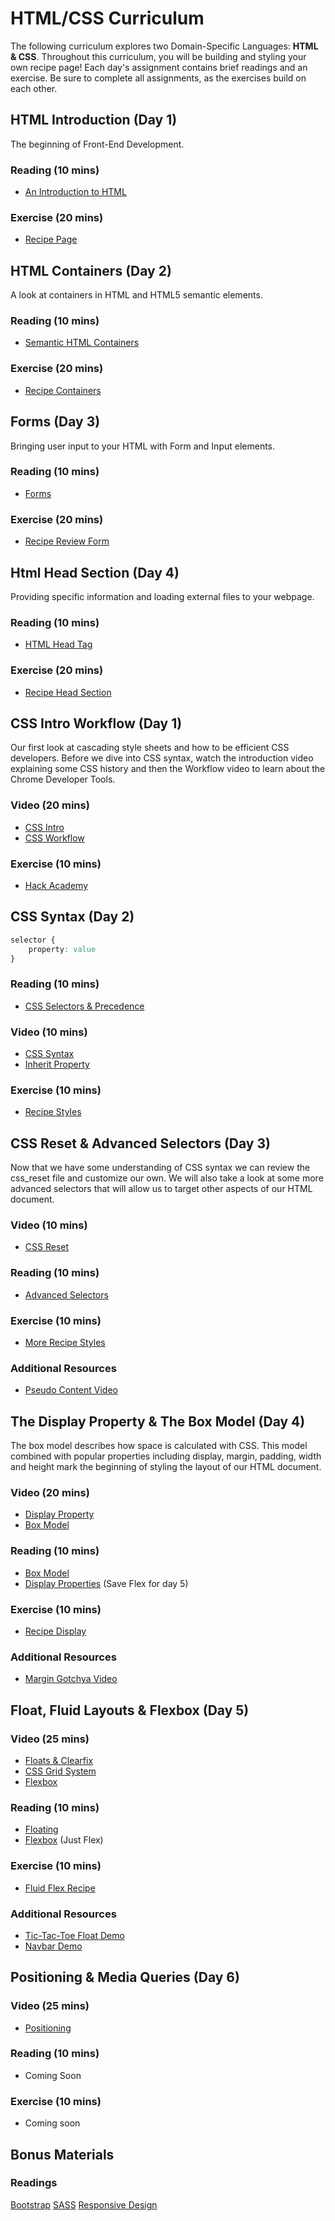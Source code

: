 # HTML/CSS Curriculum

The following curriculum explores two Domain-Specific Languages: **HTML & CSS**. Throughout this curriculum, you will be building and styling your own recipe page! Each day's assignment contains brief readings and an exercise. Be sure to complete all assignments, as the exercises build on each other.

## HTML Introduction (Day 1)

The beginning of Front-End Development.

### Reading (10 mins)

+ [An Introduction to HTML](readings/introduction.md)

### Exercise (20 mins)

+ [Recipe Page](homeworks/introduction/introduction_html_exercise.md)

## HTML Containers (Day 2)

A look at containers in HTML and HTML5 semantic elements.

### Reading (10 mins)

+ [Semantic HTML Containers](readings/containers.md)

### Exercise (20 mins)

+ [Recipe Containers](homeworks/containers/containers_html_exercise.md)

## Forms (Day 3)

Bringing user input to your HTML with Form and Input elements.

### Reading (10 mins)

+ [Forms](readings/forms.md)

### Exercise (20 mins)

+ [Recipe Review Form](homeworks/forms/forms_html_exercise.md)

## Html Head Section (Day 4)

Providing specific information and loading external files to your webpage.

### Reading (10 mins)

+ [HTML Head Tag](readings/head_section.md)

### Exercise (20 mins)

+ [Recipe Head Section](homeworks/head_section/html_head_section_exercise.md)

## CSS Intro Workflow  (Day 1)

Our first look at cascading style sheets and how to be efficient CSS developers. Before we dive into CSS syntax, watch the introduction video explaining some CSS history and then the Workflow video to learn about the Chrome Developer Tools.

### Video (20 mins)

+ [CSS Intro](https://vimeo.com/album/3732382/video/151188850)
+ [CSS Workflow](https://vimeo.com/168826664)

### Exercise (10 mins)

+ [Hack Academy](homeworks/css_intro/exercise.md)

## CSS Syntax (Day 2)

```css
selector {
    property: value
}
```

### Reading (10 mins)

+ [CSS Selectors & Precedence](readings/css_selectors_precedence.md)

### Video (10 mins)

+ [CSS Syntax](https://vimeo.com/album/3732382/video/151185331)
+ [Inherit Property](https://vimeo.com/album/3732382/video/151190179)

### Exercise (10 mins)

+ [Recipe Styles](homeworks/css_syntax/exercise.md)

## CSS Reset & Advanced Selectors (Day 3)

Now that we have some understanding of CSS syntax we can review the css_reset file and customize our own. We will also take a look at some more advanced selectors that will allow us to target other aspects of our HTML document.

### Video (10 mins)

+ [CSS Reset](https://vimeo.com/album/3732382/video/151190181)

### Reading (10 mins)

+ [Advanced Selectors](readings/advanced_selectors.md)

### Exercise (10 mins)

+ [More Recipe Styles](homeworks/advanced_selectors/exercise.md)

### Additional Resources

+ [Pseudo Content Video](https://vimeo.com/album/3732382/video/151190178)

## The Display Property & The Box Model (Day 4)

The box model describes how space is calculated with CSS. This model combined with popular properties including display, margin, padding, width and height mark the beginning of styling the layout of our HTML document.

### Video (20 mins)

+ [Display Property](https://vimeo.com/album/3732382/video/151190176)
+ [Box Model](https://vimeo.com/album/3732382/video/151190177)

### Reading (10 mins)

+ [Box Model](readings/box_model.md)
+ [Display Properties](readings/display.md) (Save Flex for day 5)

### Exercise (10 mins)

+ [Recipe Display](homeworks/display_box_model/exercise.md)

### Additional Resources

+ [Margin Gotchya Video](https://vimeo.com/album/3732382/video/151190180)

## Float, Fluid Layouts & Flexbox (Day 5)

### Video (25 mins)

+ [Floats & Clearfix](https://vimeo.com/album/3732382/video/151190182)
+ [CSS Grid System](???)
+ [Flexbox](???)

### Reading (10 mins)

+ [Floating](readings/floats_clear_fix.md)
+ [Flexbox](readings/display.md) (Just Flex)

### Exercise (10 mins)

+ [Fluid Flex Recipe](homeworks/float_fluid_flex/exercise.md)

### Additional Resources

+ [Tic-Tac-Toe Float Demo](https://vimeo.com/album/3732382/video/151190183)
+ [Navbar Demo](https://vimeo.com/album/3732382/video/158975002)

## Positioning & Media Queries (Day 6)

### Video (25 mins)

+ [Positioning](https://vimeo.com/album/3732382/video/151190184)

### Reading (10 mins)

+ Coming Soon

### Exercise (10 mins)

+ Coming soon

## Bonus Materials

### Readings

[Bootstrap][bootstrap]
[SASS][sass]
[Responsive Design][responsive]

[bootstrap]: readings/bootstrap.md
[sass]: readings/sass.md
[responsive]: readings/responsive_design.md
